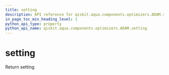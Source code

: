 ```yaml
---
title: setting
description: API reference for qiskit.aqua.components.optimizers.ADAM.setting
in_page_toc_min_heading_level: 1
python_api_type: property
python_api_name: qiskit.aqua.components.optimizers.ADAM.setting
---
```


# setting

Return setting


